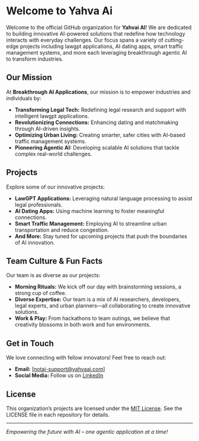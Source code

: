 # Welcome to Yahva Ai

Welcome to the official GitHub organization for **Yahvai AI**! We are dedicated to building innovative AI-powered solutions that redefine how technology interacts with everyday challenges. Our focus spans a variety of cutting-edge projects including lawgpt applications, AI dating apps, smart traffic management systems, and more each leveraging breakthrough agentic AI to transform industries.

## Our Mission

At **Breakthrough AI Applications**, our mission is to empower industries and individuals by:
- **Transforming Legal Tech:** Redefining legal research and support with intelligent lawgpt applications.
- **Revolutionizing Connections:** Enhancing dating and matchmaking through AI-driven insights.
- **Optimizing Urban Living:** Creating smarter, safer cities with AI-based traffic management systems.
- **Pioneering Agentic AI:** Developing scalable AI solutions that tackle complex real-world challenges.

## Projects

Explore some of our innovative projects:
- **LawGPT Applications:** Leveraging natural language processing to assist legal professionals.
- **AI Dating Apps:** Using machine learning to foster meaningful connections.
- **Smart Traffic Management:** Employing AI to streamline urban transportation and reduce congestion.
- **And More:** Stay tuned for upcoming projects that push the boundaries of AI innovation.

## Team Culture & Fun Facts

Our team is as diverse as our projects:
- **Morning Rituals:** We kick off our day with brainstorming sessions, a strong cup of coffee.
- **Diverse Expertise:** Our team is a mix of AI researchers, developers, legal experts, and urban planners—all collaborating to create innovative solutions.
- **Work & Play:** From hackathons to team outings, we believe that creativity blossoms in both work and fun environments.

## Get in Touch

We love connecting with fellow innovators! Feel free to reach out:
- **Email:** [notai-support@yahvaai.com]
- **Social Media:** Follow us on [LinkedIn](https://www.linkedin.com/yahvaai)

## License

This organization’s projects are licensed under the [MIT License](LICENSE). See the LICENSE file in each repository for details.

---

*Empowering the future with AI – one agentic application at a time!*
